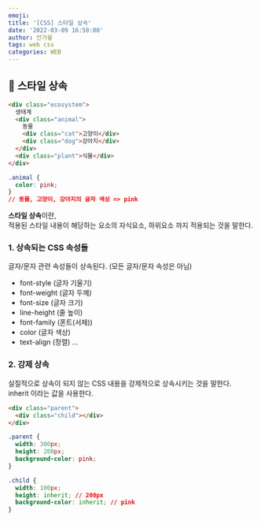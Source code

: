 ```yaml
---
emoji:
title: '[CSS] 스타일 상속'
date: '2022-03-09 16:50:00'
author: 안가을
tags: web css
categories: WEB
---
```


## 💙 스타일 상속

```html
<div class="ecosystem">
  생태계
  <div class="animal">
    동물
    <div class="cat">고양이</div>
    <div class="dog">강아지</div>
  </div>
  <div class="plant">식물</div>
</div>
```

```css
.animal {
  color: pink;
}
// 동물, 고양이, 강아지의 글자 색상 => pink
```

**스타일 상속**이란, <br />
적용된 스타일 내용이 해당하는 요소의 자식요소, 하위요소 까지 적용되는 것을 말한다.

### 1. 상속되는 CSS 속성들

글자/문자 관련 속성들이 상속된다. (모든 글자/문자 속성은 아님)

- font-style (글자 기울기)
- font-weight (글자 두께)
- font-size (글자 크기)
- line-height (줄 높이)
- font-family (폰트(서체))
- color (글자 색상)
- text-align (정렬)
  ...

### 2. 강제 상속

실질적으로 상속이 되지 않는 CSS 내용을 강제적으로 상속시키는 것을 말한다. <br />
inherit 이라는 값을 사용한다.

```html
<div class="parent">
  <div class="child"></div>
</div>
```

```css
.parent {
  width: 300px;
  height: 200px;
  background-color: pink;
}

.child {
  width: 100px;
  height: inherit; // 200px
  background-color: inherit; // pink
}
```

```toc

```
